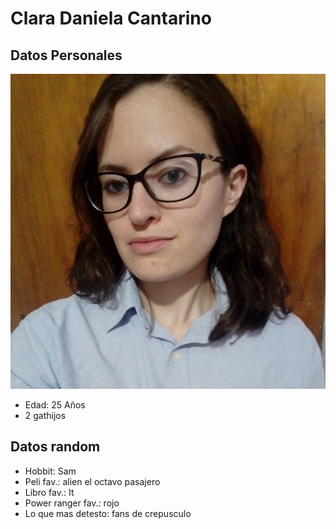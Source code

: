 # Clara Daniela Cantarino

## Datos Personales

![io](./img/1672417096854.jpg)




- Edad: 25 Años
- 2 gathijos

## Datos random

- Hobbit: Sam
- Peli fav.: alien el octavo pasajero
- Libro fav.: It
- Power ranger fav.: rojo
- Lo que mas detesto: fans de crepusculo

